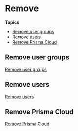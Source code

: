 # Remove

**Topics**

- [Remove user groups]()
- [Remove users]()
- [Remove Prisma Cloud]()

## Remove user groups
[Remove user groups](https://docs.developer.tech.gov.sg/docs/ship-hats-portal/#/manage-tools?id=remove-user-groups-from-a-project-tool)

## Remove users
[Remove users]()

## Remove Prisma Cloud

[Remove Prisma Cloud](https://docs.developer.tech.gov.sg/docs/ship-hats-portal/#/manage-tools?id=remove-project-tools)

